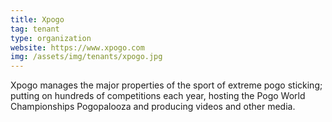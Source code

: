 ```yaml
---
title: Xpogo
tag: tenant
type: organization
website: https://www.xpogo.com
img: /assets/img/tenants/xpogo.jpg
---
```

Xpogo manages the major properties of the sport of extreme pogo sticking; putting on hundreds of competitions each year, hosting the Pogo World Championships Pogopalooza and producing videos and other media.
